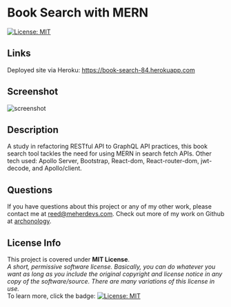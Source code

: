 # Book Search with MERN
[![License: MIT](https://img.shields.io/badge/License-MIT-yellow.svg)](https://opensource.org/licenses/MIT)
## Links
Deployed site via Heroku: https://book-search-84.herokuapp.com
## Screenshot
![screenshot]()    

## Description
A study in refactoring RESTful API to GraphQL API practices, this book search tool tackles the need for using MERN in search fetch APIs. Other tech used: Apollo Server, Bootstrap, React-dom, React-router-dom, jwt-decode, and Apollo/client.
    

## Questions
If you have questions about this project or any of my other work, please contact me at reed@meherdevs.com. Check out more of my work on Github at [archonology](https://github.com/archonology).
    
## License Info
This project is covered under **MIT License**. 
<br>
*A short, permissive software license. Basically, you can do whatever you want as long as you include the original copyright and license notice in any copy of the software/source.  There are many variations of this license in use.* 
<br>
To learn more, click the badge: [![License: MIT](https://img.shields.io/badge/License-MIT-yellow.svg)](https://opensource.org/licenses/MIT)